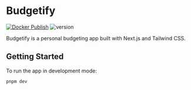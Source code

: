 # Budgetify

[![Docker Publish](https://github.com/raghavan-dev/budgetify/actions/workflows/docker-publish.yml/badge.svg?branch=master)](https://github.com/raghavan-dev/budgetify/actions/workflows/docker-publish.yml) ![version](https://img.shields.io/badge/version-v1.0.0-blue)

Budgetify is a personal budgeting app built with Next.js and Tailwind CSS.

## Getting Started

To run the app in development mode:

```bash
pnpm dev
```
